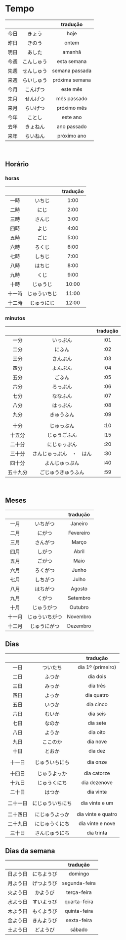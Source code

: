 # Tempo

|   |   | tradução |
|:---:|:---:|:---:|
| 今日 | きょう | hoje |
| 昨日 | きのう | ontem |
| 明日 | あした | amanhã |
| 今週 | こんしゅう | esta semana |
| 先週 | せんしゅう | semana passada |
| 来週 | らいしゅう | próxima semana |
| 今月 | こんげつ | este mês |
| 先月 | せんげつ | mês passado |
| 来月 | らいげつ | próximo mês |
| 今年 | ことし | este ano |
| 去年 | きょねん | ano passado |
| 来年 | らいねん | próximo ano |

<br>


## Horário
### horas

|   |   | tradução |
|:---:|:---:|:---:|
| 一時 | いちじ | 1:00 |
| 二時 | にじ | 2:00 |
| 三時 | さんじ | 3:00 |
| 四時 | よじ | 4:00 |
| 五時 | ごじ | 5:00 |
| 六時 | ろくじ | 6:00 |
| 七時 | しちじ | 7:00 |
| 八時 | はちじ | 8:00 |
| 九時 | くじ | 9:00 |
| 十時 | じゅうじ | 10:00 |
| 十一時 | じゅういちじ | 11:00 |
| 十二時 | じゅうにじ | 12:00 |


### minutos

|   |   | tradução |
|:---:|:---:|:---:|
| 一分 | いっぷん | :01 |
| 二分 | にふん | :02 |
| 三分 | さんぷん | :03 |
| 四分 | よんぷん | :04 |
| 五分 | ごふん | :05 |
| 六分 | ろっぷん | :06 |
| 七分 | ななふん | :07 |
| 八分 | はっぷん | :08 |
| 九分 | きゅうふん | :09 |
|  |  |  |
| 十分 | じゅっぷん | :10 |
| 十五分 | じゅうごふん | :15 |
| 二十分 | にじゅっぷん | :20 |
| 三十分 | さんじゅっぷん　・　はん | :30 |
| 四十分 | よんじゅっぷん | :40 |
| 五十九分 | ごじゅうきゅうふん | :59 |

<br>


## Meses

|   |   | tradução |
|:---:|:---:|:---:|
| 一月 | いちがつ | Janeiro |
| 二月 | にがつ | Fevereiro |
| 三月 | さんがつ | Março |
| 四月 | しがつ | Abril |
| 五月 | ごがつ | Maio |
| 六月 | ろくがつ | Junho |
| 七月 | しちがつ | Julho |
| 八月 | はちがつ | Agosto |
| 九月 | くがつ | Setembro |
| 十月 | じゅうがつ | Outubro |
| 十一月 | じゅういちがつ | Novembro |
| 十二月 | じゅうにがつ | Dezembro |


## Dias

|   |   | tradução |
|:---:|:---:|:---:|
| 一日 | ついたち | dia 1º (primeiro) |
| 二日 | ふつか | dia dois |
| 三日 | みっか | dia três |
| 四日 | よっか | dia quatro |
| 五日 | いつか | dia cinco |
| 六日 | むいか | dia seis |
| 七日 | なのか | dia sete |
| 八日 | ようか | dia oito |
| 九日 | ここのか | dia nove |
| 十日 | とおか | dia dez |
|  |  |  |
| 十一日 | じゅういちにち | dia onze |
|  |  |  |
| 十四日 | じゅうよっか | dia catorze |
| 十九日 | じゅうくにち | dia dezenove |
| 二十日 | はつか | dia vinte |
|  |  |  |
| 二十一日 | にじゅういちにち | dia vinte e um |
|  |  |  |
| 二十四日 | にじゅうよっか | dia vinte e quatro |
| 二十九日 | にじゅうくにち | dia vinte e nove |
| 三十日 | さんじゅうにち | dia trinta |



## Dias da semana

|   |   | tradução |
|:---:|:---:|:---:|
| 日よう日 | にちようび | domingo |
| 月よう日 | げつようび | segunda-feira |
| 火よう日 | かようび | terça-feira |
| 水よう日 | すいようび | quarta-feira |
| 木よう日 | もくようび | quinta-feira |
| 金よう日 | きんようび | sexta-feira |
| 土よう日 | どようび | sábado |
